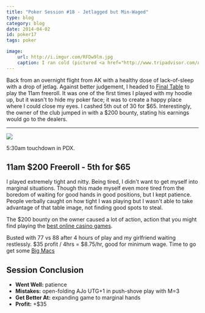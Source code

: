 ```yaml
---
title: "Poker Session #18 - Jetlagged but Min-Waged"
type: blog
category: blog
date: 2014-04-02
id: poker17
tags: poker

image:
    url: http://i.imgur.com/RFDw9lm.jpg
    caption: I ran cold (pictured <a href="http://www.tripadvisor.com/Attraction_Review-g31000-d104206-Reviews-Portage_Glacier-Girdwood_Alaska.html">Portage Glacier</a> after walking 3 miles across a frozen lake).
---
```


Back from an overnight flight from AK with a healthy dose of lack-of-sleep with
a drop of jetlag. Against better judgement, I headed to [Final
Table](http://pokerportland.com) to play the 11am freeroll. It was one of the
first times I played with my hoodie up, but it wasn't to hide my poker face; it
was to create a happy place where I could close my eyes. I cashed 5th out of 30
for $65. Interestingly, the owner of the club jumped in with a $200 bounty,
stating his earnings would go to the dealers.

---

![](http://imgur.com/QE4cFap.jpg)

<div class="page-caption"><span>
  5:30am touchdown in PDX.
</span></div>

## 11am $200 Freeroll - 5th for $65

I played extremely tight and nitty. Being tired, I didn't want to get myself
into marginal situations. Though this made myself even more tired from the
boredom of waiting for good hands in good positions, but I kept patience.
People verbally caught on how tight I was playing but I wasn't able to take
advantage of that table image, not finding good spots to steal.

The $200 bounty on the owner caused a lot of action, action that you might find
playing the <a href="https://www.caesarscasino.com/en/all-games" ref="nofollow">best online casino games</a>.

Busted with 77 vs 88 after 4 hours of play and my girlfriend waiting
restlessly.  $35 profit / 4hrs = $8.75/hr, good for minimum wage. Time to go
get some [Big
Macs](http://www.mcdonalds.com/us/en/food/product_nutrition.sandwiches.255.big-mac.html)

## Session Conclusion

- **Went Well:** patience
- **Mistakes:** open-folding AJo UTG+1 in push-shove play with M=3
- **Get Better At:** expanding game to marginal hands
- **Profit:** +$35
